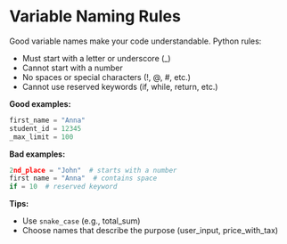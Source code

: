 # Variable Naming Rules

Good variable names make your code understandable. Python rules:

- Must start with a letter or underscore (_)
- Cannot start with a number
- No spaces or special characters (!, @, #, etc.)
- Cannot use reserved keywords (if, while, return, etc.)

**Good examples:**

```python
first_name = "Anna"
student_id = 12345
_max_limit = 100
```

**Bad examples:**

```python
2nd_place = "John"  # starts with a number
first name = "Anna"  # contains space
if = 10  # reserved keyword
```

**Tips:**  
- Use `snake_case` (e.g., total_sum)  
- Choose names that describe the purpose (user_input, price_with_tax)
